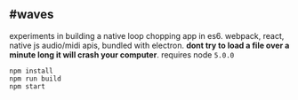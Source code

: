 #waves
---

experiments in building a native loop chopping app in es6. webpack, react, native js audio/midi apis, bundled with electron. **dont try to load a file over a minute long it will crash your computer**. requires node `5.0.0`

```
npm install
npm run build
npm start
```